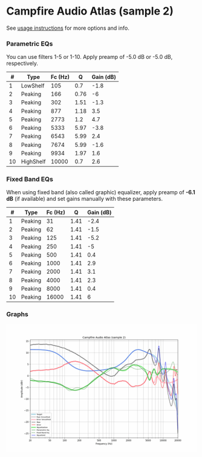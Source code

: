# Campfire Audio Atlas (sample 2)
See [usage instructions](https://github.com/jaakkopasanen/AutoEq#usage) for more options and info.

### Parametric EQs
You can use filters 1-5 or 1-10. Apply preamp of -5.0 dB or -5.0 dB, respectively.

|   # | Type      |   Fc (Hz) |    Q |   Gain (dB) |
|-----|-----------|-----------|------|-------------|
|   1 | LowShelf  |       105 | 0.7  |        -1.8 |
|   2 | Peaking   |       166 | 0.76 |        -6   |
|   3 | Peaking   |       302 | 1.51 |        -1.3 |
|   4 | Peaking   |       877 | 1.18 |         3.5 |
|   5 | Peaking   |      2773 | 1.2  |         4.7 |
|   6 | Peaking   |      5333 | 5.97 |        -3.8 |
|   7 | Peaking   |      6543 | 5.99 |         2.4 |
|   8 | Peaking   |      7674 | 5.99 |        -1.6 |
|   9 | Peaking   |      9934 | 1.97 |         1.6 |
|  10 | HighShelf |     10000 | 0.7  |         2.6 |

### Fixed Band EQs
When using fixed band (also called graphic) equalizer, apply preamp of **-6.1 dB** (if available) and set gains manually with these parameters.

|   # | Type    |   Fc (Hz) |    Q |   Gain (dB) |
|-----|---------|-----------|------|-------------|
|   1 | Peaking |        31 | 1.41 |        -2.4 |
|   2 | Peaking |        62 | 1.41 |        -1.5 |
|   3 | Peaking |       125 | 1.41 |        -5.2 |
|   4 | Peaking |       250 | 1.41 |        -5   |
|   5 | Peaking |       500 | 1.41 |         0.4 |
|   6 | Peaking |      1000 | 1.41 |         2.9 |
|   7 | Peaking |      2000 | 1.41 |         3.1 |
|   8 | Peaking |      4000 | 1.41 |         2.3 |
|   9 | Peaking |      8000 | 1.41 |         0.4 |
|  10 | Peaking |     16000 | 1.41 |         6   |

### Graphs
![](./Campfire%20Audio%20Atlas%20(sample%202).png)
